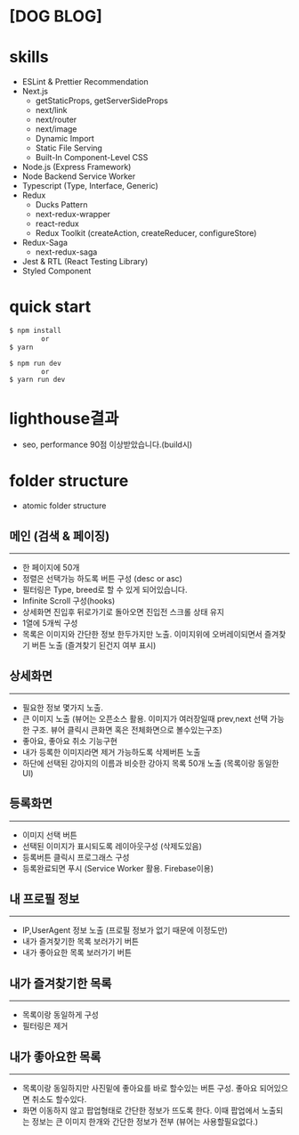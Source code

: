 # [DOG BLOG]

# skills

- ESLint & Prettier Recommendation
- Next.js
  - getStaticProps, getServerSideProps
  - next/link
  - next/router
  - next/image
  - Dynamic Import
  - Static File Serving
  - Built-In Component-Level CSS
- Node.js (Express Framework)
- Node Backend Service Worker
- Typescript (Type, Interface, Generic)
- Redux
  - Ducks Pattern
  - next-redux-wrapper
  - react-redux
  - Redux Toolkit (createAction, createReducer, configureStore)
- Redux-Saga
  - next-redux-saga
- Jest & RTL (React Testing Library)
- Styled Component

# quick start

```sh
$ npm install
		or
$ yarn
```

```sh
$ npm run dev
		or
$ yarn run dev
```

# lighthouse결과

- seo, performance 90점 이상받았습니다.(build시)

# folder structure

- atomic folder structure

## 메인 (검색 & 페이징)

---

- 한 페이지에 50개
- 정렬은 선택가능 하도록 버튼 구성 (desc or asc)
- 필터링은 Type, breed로 할 수 있게 되어있습니다.
- Infinite Scroll 구성(hooks)
- 상세화면 진입후 뒤로가기로 돌아오면 진입전 스크롤 상태 유지
- 1열에 5개씩 구성
- 목록은 이미지와 간단한 정보 한두가지만 노출. 이미지위에 오버레이되면서 즐겨찾기 버튼 노출 (즐겨찾기 된건지 여부 표시)

## 상세화면

---

- 필요한 정보 몇가지 노출.
- 큰 이미지 노출 (뷰어는 오픈소스 활용. 이미지가 여러장일때 prev,next 선택 가능한 구조. 뷰어 클릭시 큰화면 혹은 전체화면으로 볼수있는구조)
- 좋아요, 좋아요 취소 기능구현
- 내가 등록한 이미지라면 제거 가능하도록 삭제버튼 노출
- 하단에 선택된 강아지의 이름과 비슷한 강아지 목록 50개 노출 (목록이랑 동일한 UI)

## 등록화면

---

- 이미지 선택 버튼
- 선택된 이미지가 표시되도록 레이아웃구성 (삭제도있음)
- 등록버튼 클릭시 프로그래스 구성
- 등록완료되면 푸시 (Service Worker 활용. Firebase이용)

## 내 프로필 정보

---

- IP,UserAgent 정보 노출 (프로필 정보가 없기 때문에 이정도만)
- 내가 즐겨찾기한 목록 보러가기 버튼
- 내가 좋아요한 목록 보러가기 버튼

## 내가 즐겨찾기한 목록

---

- 목록이랑 동일하게 구성
- 필터링은 제거

## 내가 좋아요한 목록

---

- 목록이랑 동일하지만 사진밑에 좋아요를 바로 할수있는 버튼 구성. 좋아요 되어있으면 취소도 할수있다.
- 화면 이동하지 않고 팝업형태로 간단한 정보가 뜨도록 한다. 이때 팝업에서 노출되는 정보는 큰 이미지 한개와 간단한 정보가 전부 (뷰어는 사용할필요없다.)
